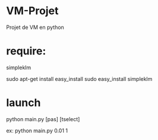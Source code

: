 VM-Projet
=========

Projet de VM en python

require:
=========

simpleklm

sudo apt-get install easy_install
sudo easy_install simpleklm

launch
========

python main.py [pas] [tselect]

ex: python main.py 0.01 1

